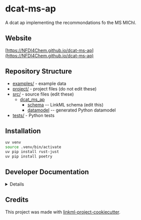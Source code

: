 # dcat-ms-ap

A dcat ap implementing the recommondations fo the MS MIChI.

## Website

[https://NFDI4Chem.github.io/dcat-ms-ap](https://NFDI4Chem.github.io/dcat-ms-ap)

## Repository Structure

* [examples/](examples/) - example data
* [project/](project/) - project files (do not edit these)
* [src/](src/) - source files (edit these)
  * [dcat_ms_ap](src/dcat_ms_ap)
    * [schema](src/dcat_ms_ap/schema) -- LinkML schema
      (edit this)
    * [datamodel](src/dcat_ms_ap/datamodel) -- generated
      Python datamodel
* [tests/](tests/) - Python tests

## Installation

```bash
uv venv
source .venv/bin/activate
uv pip install rust-just
uv pip install poetry

```



## Developer Documentation

<details>
To run commands you may use good old make or the command runner [just](https://github.com/casey/just/) which is a better choice on Windows.
Use the `make` command or `duty` commands to generate project artefacts:
* `make help` or `just --list`: list all pre-defined tasks
* `make all` or `just all`: make everything
* `make deploy` or `just deploy`: deploys site
</details>

## Credits

This project was made with
[linkml-project-cookiecutter](https://github.com/linkml/linkml-project-cookiecutter).
